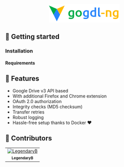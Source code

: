 <p align="center"><img alt="gogdl-ng" height="60" src="https://raw.githubusercontent.com/LegendaryB/gogdl-ng/dev/assets/banner.png"></p>

## 🏁 Getting started

### Installation

#### Requirements

## 🎯 Features
* Google Drive v3 API based
* With additional Firefox and Chrome extension
* OAuth 2.0 authorization
* Integrity checks (MD5 checksum)
* Transfer retries
* Robust logging
* Hassle-free setup thanks to Docker ❤︎

## 🔨 Contributors

<!-- readme: contributors -start -->
<table>
<tr>
    <td align="center">
        <a href="https://github.com/LegendaryB">
            <img src="https://avatars.githubusercontent.com/u/6391022?v=4" width="100;" alt="LegendaryB"/>
            <br />
            <sub><b>LegendaryB</b></sub>
        </a>
    </td></tr>
</table>
<!-- readme: contributors -end -->
